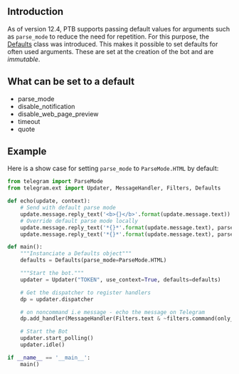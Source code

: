 ## Introduction
As of version 12.4, PTB supports passing default values for arguments such as `parse_mode` to reduce the need for repetition. For this purpose, the [Defaults](https://python-telegram-bot.readthedocs.io/en/stable/telegram.ext.defaults.html) class was introduced. This makes it possible to set defaults for often used arguments. These are set at the creation of the bot and are _immutable_.

## What can be set to a default
* parse_mode
* disable_notification
* disable_web_page_preview
* timeout
* quote

## Example
Here is a show case for setting `parse_mode` to `ParseMode.HTML` by default:

```python
from telegram import ParseMode
from telegram.ext import Updater, MessageHandler, Filters, Defaults

def echo(update, context):
    # Send with default parse mode
    update.message.reply_text('<b>{}</b>'.format(update.message.text))
    # Override default parse mode locally
    update.message.reply_text('*{}*'.format(update.message.text), parse_mode=ParseMode.MARKDOWN)
    update.message.reply_text('*{}*'.format(update.message.text), parse_mode=None)

def main():
    """Instanciate a Defaults object"""
    defaults = Defaults(parse_mode=ParseMode.HTML)

    """Start the bot."""
    updater = Updater("TOKEN", use_context=True, defaults=defaults)

    # Get the dispatcher to register handlers
    dp = updater.dispatcher

    # on noncommand i.e message - echo the message on Telegram
    dp.add_handler(MessageHandler(Filters.text & ~filters.command(only_start=true), echo))

    # Start the Bot
    updater.start_polling()
    updater.idle()

if __name__ == '__main__':
    main()
```
